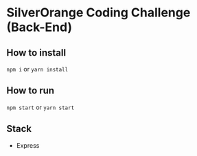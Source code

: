 # SilverOrange Coding Challenge (Back-End)

## How to install

`npm i` or `yarn install`

## How to run

`npm start` or `yarn start`

## Stack

- Express
